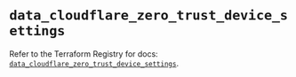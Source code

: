 # `data_cloudflare_zero_trust_device_settings`

Refer to the Terraform Registry for docs: [`data_cloudflare_zero_trust_device_settings`](https://registry.terraform.io/providers/cloudflare/cloudflare/5.7.1/docs/data-sources/zero_trust_device_settings).

